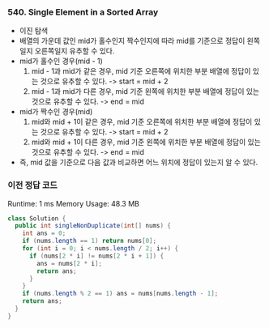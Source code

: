 ### 540. Single Element in a Sorted Array
- 이진 탐색
- 배열의 가운데 값인 mid가 홀수인지 짝수인지에 따라 mid를 기준으로 정답이 왼쪽일지 오른쪽일지 유추할 수 있다.
- mid가 홀수인 경우(mid - 1)
  1. mid - 1과 mid가 같은 경우, mid 기준 오른쪽에 위치한 부분 배열에 정답이 있는 것으로 유추할 수 있다. -> start = mid + 2
  2. mid - 1과 mid가 다른 경우, mid 기준 왼쪽에 위치한 부분 배열에 정답이 있는 것으로 유추할 수 있다. -> end = mid
- mid가 짝수인 경우(mid)
  1. mid와 mid + 1이 같은 경우, mid 기준 오른쪽에 위치한 부분 배열에 정답이 있는 것으로 유추할 수 있다. -> start = mid + 2
  2. mid와 mid + 1이 다른 경우, mid 기준 왼쪽에 위치한 부분 배열에 정답이 있는 것으로 유추할 수 있다. -> end = mid
- 즉, mid 값을 기준으로 다음 값과 비교하면 어느 위치에 정답이 있는지 알 수 있다.
​
### 이전 정답 코드
Runtime: 1 ms
Memory Usage: 48.3 MB
```java
class Solution {
  public int singleNonDuplicate(int[] nums) {
    int ans = 0;
    if (nums.length == 1) return nums[0];
    for (int i = 0; i < nums.length / 2; i++) {
      if (nums[2 * i] != nums[2 * i + 1]) {
        ans = nums[2 * i];
        return ans;
      }
    }
    if (nums.length % 2 == 1) ans = nums[nums.length - 1];
    return ans;
  }
}
```
​
​
​
